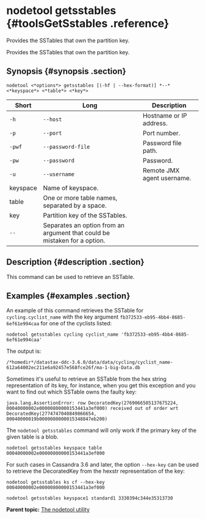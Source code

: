 # nodetool getsstables {#toolsGetSstables .reference}

Provides the SSTables that own the partition key.

Provides the SSTables that own the partition key.

## Synopsis {#synopsis .section}

```language-bash
nodetool <*options*> getsstables [(-hf | --hex-format)] *--* <*keyspace*> <*table*> <*key*>
```

|Short|Long|Description|
|-----|----|-----------|
|`-h`|`--host`|Hostname or IP address.|
|`-p`|`--port`|Port number.|
|`-pwf`|`--password-file`|Password file path.|
|`-pw`|`--password`|Password.|
|`-u`|`--username`|Remote JMX agent username.|
|keyspace|Name of keyspace.|
|table|One or more table names, separated by a space.|
|key|Partition key of the SSTables.|
|`--`|Separates an option from an argument that could be mistaken for a option.|

## Description {#description .section}

This command can be used to retrieve an SSTable.

## Examples {#examples .section}

An example of this command retrieves the SSTable for `cycling.cyclist_name` with the key argument `fb372533-eb95-4bb4-8685-6ef61e994caa` for one of the cyclists listed:

```language-bash
nodetool getsstables cycling cyclist_name 'fb372533-eb95-4bb4-8685-6ef61e994caa' 
```

The output is:

```
/*homedir*/datastax-ddc-3.6.0/data/data/cycling/cyclist_name-612a64002ec211e6a92457e568fce26f/ma-1-big-Data.db
```

Sometimes it's useful to retrieve an SSTable from the hex string representation of its key, for instance, when you get this exception and you want to find out which SSTable owns the faulty key:

```
java.lang.AssertionError: row DecoratedKey(2769066505137675224, 00040000002e00000800000153441a3ef000) received out of order wrt DecoratedKey(2774747040849866654, 00040000019b0000080000015348847eb200)

```

The `nodetool getsstables` command will only work if the primary key of the given table is a blob.

```
nodetool getsstables keyspace table 00040000002e00000800000153441a3ef000
```

For such cases in Cassandra 3.6 and later, the option `--hex-key` can be used to retrieve the DecoratedKey from the hexstr representation of the key:

```
nodetool getsstables ks cf --hex-key 00040000002e00000800000153441a3ef000
```

```language-bash
nodetool getsstables keyspace1 standard1 3330394c344e35313730
```

**Parent topic:** [The nodetool utility](../../cassandra/tools/toolsNodetool.md)

